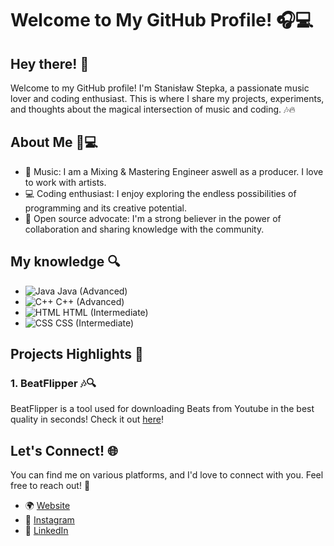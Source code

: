 # Welcome to My GitHub Profile! 🎧💻 

## Hey there! 👋

Welcome to my GitHub profile! I'm Stanisław Stepka, a passionate music lover and coding enthusiast. This is where I share my projects, experiments, and thoughts about the magical intersection of music and coding. 🎶🔥

## About Me 🎵💻

- 🎵 Music: I am a Mixing & Mastering Engineer aswell as a producer. I love to work with artists.
- 💻 Coding enthusiast: I enjoy exploring the endless possibilities of programming and its creative potential.
- 🌟 Open source advocate: I'm a strong believer in the power of collaboration and sharing knowledge with the community.


## My knowledge 🔍

- ![Java](https://img.icons8.com/color/32/000000/java-coffee-cup-logo--v1.png) Java (Advanced)
- ![C++](https://img.icons8.com/color/32/000000/c-plus-plus-logo.png) C++ (Advanced)
- ![HTML](https://img.icons8.com/color/32/000000/html-5--v1.png) HTML (Intermediate)
- ![CSS](https://img.icons8.com/color/32/000000/css3.png) CSS (Intermediate)

## Projects Highlights 🚀

### 1. BeatFlipper 🎶🔍

BeatFlipper is a tool used for downloading Beats from Youtube in the best quality in seconds! Check it out [here](https://github.com/your-username/rhythmanalyzer)!

## Let's Connect! 🌐

You can find me on various platforms, and I'd love to connect with you. Feel free to reach out! 🤝

- 🌍 [Website](https://przenosnestudio.pl)
- 📸 [Instagram](https://www.instagram.com/prod.mustang/)
- 💼 [LinkedIn](https://www.linkedin.com/in/stanisław-stepka/)
